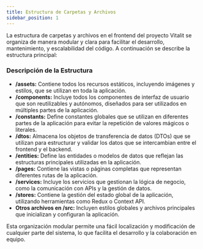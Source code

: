 ```yaml
---
title: Estructura de Carpetas y Archivos
sidebar_position: 1
---
```


La estructura de carpetas y archivos en el frontend del proyecto Vitalit se organiza de manera modular y clara para facilitar el desarrollo, mantenimiento, y escalabilidad del código. A continuación se describe la estructura principal:


### Descripción de la Estructura

- **/assets:** Contiene todos los recursos estáticos, incluyendo imágenes y estilos, que se utilizan en toda la aplicación.
- **/components:** Incluye todos los componentes de interfaz de usuario que son reutilizables y autónomos, diseñados para ser utilizados en múltiples partes de la aplicación.
- **/constants:** Define constantes globales que se utilizan en diferentes partes de la aplicación para evitar la repetición de valores mágicos o literales.
- **/dtos:** Almacena los objetos de transferencia de datos (DTOs) que se utilizan para estructurar y validar los datos que se intercambian entre el frontend y el backend.
- **/entities:** Define las entidades o modelos de datos que reflejan las estructuras principales utilizadas en la aplicación.
- **/pages:** Contiene las vistas o páginas completas que representan diferentes rutas de la aplicación.
- **/services:** Incluye los servicios que gestionan la lógica de negocio, como la comunicación con APIs y la gestión de datos.
- **/stores:** Contiene la gestión del estado global de la aplicación, utilizando herramientas como Redux o Context API.
- **Otros archivos en /src:** Incluyen estilos globales y archivos principales que inicializan y configuran la aplicación.

Esta organización modular permite una fácil localización y modificación de cualquier parte del sistema, lo que facilita el desarrollo y la colaboración en equipo.




